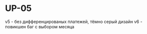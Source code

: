 # UP-05
v5 - без дифференцированых платежей, тёмно серый дизайн 
v6 - повикшен баг с выбором месяца 
